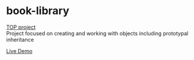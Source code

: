 # book-library
[TOP project](https://www.theodinproject.com/lessons/node-path-javascript-library)  
Project focused on creating and working with objects including prototypal inheritance  

[Live Demo](https://pjaxon999.github.io/book-library/)
